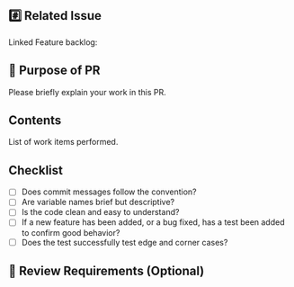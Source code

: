 ## #️⃣ Related Issue

Linked Feature backlog: 

## 📝 Purpose of PR

Please briefly explain your work in this PR.

## Contents

List of work items performed.

## Checklist

-   [ ] Does commit messages follow the convention?
-   [ ] Are variable names brief but descriptive?
-   [ ] Is the code clean and easy to understand?
-   [ ] If a new feature has been added, or a bug fixed, has a test been added to confirm good behavior?
-   [ ] Does the test successfully test edge and corner cases?

## 💬 Review Requirements (Optional)
